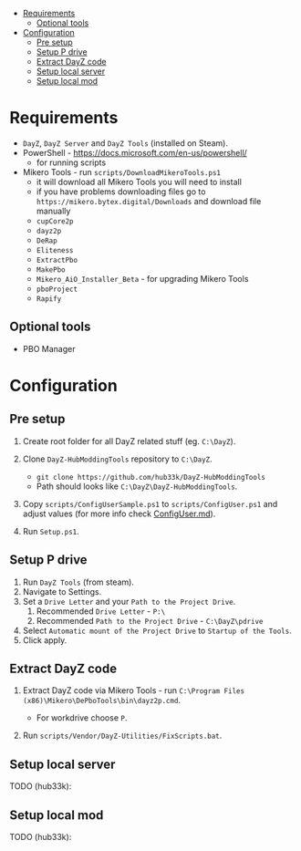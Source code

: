 - [Requirements](#requirements)
  - [Optional tools](#optional-tools)
- [Configuration](#configuration)
  - [Pre setup](#pre-setup)
  - [Setup P drive](#setup-p-drive)
  - [Extract DayZ code](#extract-dayz-code)
  - [Setup local server](#setup-local-server)
  - [Setup local mod](#setup-local-mod)

# Requirements

- `DayZ`, `DayZ Server` and `DayZ Tools` (installed on Steam).
- PowerShell - https://docs.microsoft.com/en-us/powershell/
  - for running scripts
- Mikero Tools - run `scripts/DownloadMikeroTools.ps1`
  - it will download all Mikero Tools you will need to install
  - if you have problems downloading files go to `https://mikero.bytex.digital/Downloads` and download file manually
  - `cupCore2p`
  - `dayz2p`
  - `DeRap`
  - `Eliteness`
  - `ExtractPbo`
  - `MakePbo`
  - `Mikero_AiO_Installer_Beta` - for upgrading Mikero Tools
  - `pboProject`
  - `Rapify`

## Optional tools

- PBO Manager

# Configuration

## Pre setup

1. Create root folder for all DayZ related stuff (eg. `C:\DayZ`).
1. Clone `DayZ-HubModdingTools` repository to `C:\DayZ`.

   - `git clone https://github.com/hub33k/DayZ-HubModdingTools`
   - Path should looks like `C:\DayZ\DayZ-HubModdingTools`.

1. Copy `scripts/ConfigUserSample.ps1` to `scripts/ConfigUser.ps1` and adjust values (for more info check [ConfigUser.md](ConfigUser.md)).
1. Run `Setup.ps1`.

## Setup P drive

1. Run `DayZ Tools` (from steam).
1. Navigate to Settings.
1. Set a `Drive Letter` and your `Path to the Project Drive`.
   1. Recommended `Drive Letter` - `P:\`
   1. Recommended `Path to the Project Drive` - `C:\DayZ\pdrive`
1. Select `Automatic mount of the Project Drive` to `Startup of the Tools`.
1. Click apply.

## Extract DayZ code

1. Extract DayZ code via Mikero Tools - run `C:\Program Files (x86)\Mikero\DePboTools\bin\dayz2p.cmd`.

   - For workdrive choose `P`.

1. Run `scripts/Vendor/DayZ-Utilities/FixScripts.bat`.

## Setup local server

TODO (hub33k):

## Setup local mod

TODO (hub33k):
